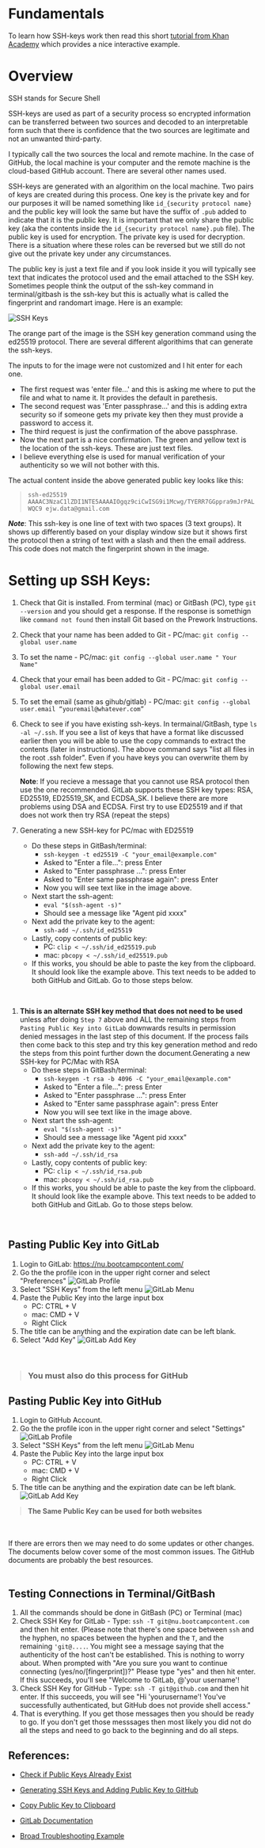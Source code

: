 # Fundamentals

To learn how SSH-keys work then read this short [tutorial from Khan Academy](https://www.khanacademy.org/computing/computers-and-internet/xcae6f4a7ff015e7d:online-data-security/xcae6f4a7ff015e7d:data-encryption-techniques/a/public-key-encryption) which provides a nice interactive example.  


# Overview

SSH stands for Secure Shell

SSH-keys are used as part of a security process so encrypted information can be transferred between two sources and decoded to an interpretable form such that there is confidence that the two sources are legitimate and not an unwanted third-party.  

I typically call the two sources the local and remote machine.  In the case of GitHub, the local machine is your computer and the remote machine is the cloud-based GitHub account.  There are several other names used.  

SSH-keys are generated with an algorithim on the local machine.  Two pairs of keys are created during this process.  One key is the private key and for our purposes it will be named something like `id_{security protocol name}` and the public key will look the same but have the suffix of `.pub` added to indicate that it is the public key.  It is important that we only share the public key (aka the contents inside the `id_{security protocol name}.pub` file).  The public key is used for encryption.  The private key is used for decryption.  There is a situation where these roles can be reversed but we still do not give out the private key under any circumstances.      

The public key is just a text file and if you look inside it you will typically see text that indicates the protocol used and the email attached to the SSH key.  Sometimes people think the output of the ssh-key command in terminal/gitbash is the ssh-key but this is actually what is called the fingerprint and randomart image.  Here is an example:
  
![SSH Keys](images/ssh-images/ssh-generation-terminal.jpg)

The orange part of the image is the SSH key generation command using the ed25519 protocol.  There are several different algorithims that can generate the ssh-keys.

The inputs to for the image were not customized and I hit enter for each one.  
* The first request was 'enter file...' and this is asking me where to put the file and what to name it.  It provides the default in parethesis.  
* The second request was 'Enter passphrase...' and this is adding extra security so if someone gets my private key then they must provide a password to access it.
* The third request is just the confirmation of the above passphrase.
* Now the next part is a nice confirmation.  The green and yellow text is the location of the ssh-keys.  These are just text files.
* I believe everything else is used for manual verification of your authenticity so we will not bother with this.

The actual content inside the above generated public key looks like this:  
>```ssh-ed25519 AAAAC3NzaC1lZDI1NTE5AAAAIOgqz9ciCwISG9i1Mcwg/TYERR7GGppra9mJrPALWQC9 ejw.data@gmail.com``` 

**_Note_**:  This ssh-key is one line of text with two spaces (3 text groups).  It shows up differently based on your display window size but it shows first the protocol then a string of text with a slash and then the email address.  This code does not match the fingerprint shown in the image.

# Setting up SSH Keys:

1.  Check that Git is installed.  From terminal (mac) or GitBash (PC), type `git --version` and you should get a response.  If the response is somethign like `command not found` then install Git based on the Prework Instructions.
1.  Check that your name has been added to Git - PC/mac:  `git config --global user.name` 
1.  To set the name - PC/mac:  `git config --global user.name " Your Name"`
1. Check that your email has been added to Git - PC/mac:  `git config --global user.email`
1. To set the email (same as gihub/gitlab) - PC/mac:  `git config --global user.email “youremail@whatever.com”`
1.  Check to see if you have existing ssh-keys.  In termainal/GitBash, type `ls -al ~/.ssh`.  If you see a list of keys that have a format like discussed earlier then you will be able to use the copy commands to extract the contents (later in instructions).  The above command says "list all files in the root .ssh folder".  Even if you have keys you can overwrite them by following the next few steps.  

    **Note**:  If you recieve a message that you cannot use RSA protocol then use the one recommended.  GitLab supports these SSH key types:  RSA, ED25519, ED25519_SK, and ECDSA_SK.  I believe there are more problems using DSA and ECDSA.  First try to use ED25519 and if that does not work then try RSA (repeat the steps) 

1.  Generating a new SSH-key for PC/mac with ED25519
    * Do these steps in GitBash/terminal:
      *  `ssh-keygen -t ed25519 -C "your_email@example.com"`
      *  Asked to "Enter a file...":  press Enter
      *  Asked to "Enter passphrase ...":  press Enter
      *  Asked to "Enter same passphrase again":  press Enter
      *  Now you will see text like in the image above. 
    * Next start the ssh-agent:  
      * `eval "$(ssh-agent -s)"`
      * Should see a message like "Agent pid xxxx"
    * Next add the private key to the agent:
      * `ssh-add ~/.ssh/id_ed25519`      
    * Lastly, copy contents of public key:
      * PC: `clip < ~/.ssh/id_ed25519.pub`
      * mac:  `pbcopy < ~/.ssh/id_ed25519.pub`
    * If this works, you should be able to paste the key from the clipboard.  It should look like the example above.  This text needs to be added to both GitHub and GitLab.  Go to those steps below.  
<br>

1.  **This is an alternate SSH key method that does not need to be used** unless after doing `Step 7` above and ALL the remaining steps from `Pasting Public Key into GitLab` downwards results in permission denied messages in the last step of this document.  If the process fails then come back to this step and try this key generation method and redo the steps from this point further down the document.Generating a new SSH-key for PC/Mac with RSA
    * Do these steps in GitBash/terminal:
      *  `ssh-keygen -t rsa -b 4096 -C "your_email@example.com"`
      *  Asked to "Enter a file...":  press Enter
      *  Asked to "Enter passphrase ...":  press Enter
      *  Asked to "Enter same passphrase again":  press Enter
      *  Now you will see text like in the image above.  
    * Next start the ssh-agent:  
      * `eval "$(ssh-agent -s)"`
      * Should see a message like "Agent pid xxxx"
    * Next add the private key to the agent:
      * `ssh-add ~/.ssh/id_rsa`
    * Lastly, copy contents of public key:
      * PC: `clip < ~/.ssh/id_rsa.pub`
      * mac:  `pbcopy < ~/.ssh/id_rsa.pub`
    * If this works, you should be able to paste the key from the clipboard.  It should look like the example above.  This text needs to be added to both GitHub and GitLab.  Go to those steps below.
    
<br>  

## Pasting Public Key into GitLab
1.  Login to GitLab:  https://nu.bootcampcontent.com/ 
1.  Go the the profile icon in the upper right corner and select "Preferences"
![GitLab Profile](images/ssh-images/git-lab-profile.jpg)  
1.  Select "SSH Keys" from the left menu
![GitLab Menu](images/ssh-images/git-lab-ssh-key-menu.jpg)
1.  Paste the Public Key into the large input box
    * PC:  CTRL + V
    * mac:  CMD + V
    * Right Click
1.  The title can be anything and the expiration date can be left blank.
1.  Select "Add Key"
![GitLab Add Key](images/ssh-images/git-lab-ssh-key-add.jpg)  

<br>

>### You must also do this process for GitHub
## Pasting Public Key into GitHub

1.  Login to GitHub Account. 
1.  Go the the profile icon in the upper right corner and select "Settings"
![GitLab Profile](images/ssh-images/git-hub-profile.jpg)  
1.  Select "SSH Keys" from the left menu
![GitLab Menu](images/ssh-images/git-hub-ssh-key-menu.jpg)
1.  Paste the Public Key into the large input box
    * PC:  CTRL + V
    * mac:  CMD + V
    * Right Click
1.  The title can be anything and the expiration date can be left blank.
![GitLab Add Key](images/ssh-images/git-hub-ssh-key-add.jpg)


>**The Same Public Key can be used for both websites**

<br>
<br>
If there are errors then we may need to do some updates or other changes.  The documents below cover some of the most common issues.  The GitHub documents are probably the best resources.  

<br>
<br>

## Testing Connections in Terminal/GitBash
1.  All the commands should be done in GitBash (PC) or Terminal (mac)
1.  Check SSH Key for GitLab - Type: `ssh -T git@nu.bootcampcontent.com` and then hit enter. (Please note that there's one space between `ssh` and the hyphen, no spaces between the hyphen and the `T`, and the remaining `'git@....`. You might see a message saying that the authenticity of the host can't be established. This is nothing to worry about. When prompted with "Are you sure you want to continue connecting (yes/no/[fingerprint])?" Please type "yes" and then hit enter. If this succeeds, you'll see "Welcome to GitLab, @'your username'! 
1.  Check SSH Key for GitHub - Type: `ssh -T git@github.com` and then hit enter. If this succeeds, you will see "Hi 'yourusername'! You've successfully authenticated, but GitHub does not provide shell access."
1.  That is everything.  If you get those messages then you should be ready to go.  If you don't get those messsages then most likely you did not do all the steps and need to go back to the beginning and do all steps.  

## References:

* [Check if Public Keys Already Exist](https://docs.github.com/en/authentication/connecting-to-github-with-ssh/checking-for-existing-ssh-keys)
* [Generating SSH Keys and Adding Public Key to GitHub](https://docs.github.com/en/authentication/connecting-to-github-with-ssh/generating-a-new-ssh-key-and-adding-it-to-the-ssh-agent)
* [Copy Public Key to Clipboard](https://docs.github.com/en/authentication/connecting-to-github-with-ssh/adding-a-new-ssh-key-to-your-github-account)

* [GitLab Documentation](https://docs.gitlab.com/ee/ssh/)

* [Broad Troubleshooting Example](https://stackoverflow.com/questions/40427498/getting-permission-denied-public-key-on-gitlab?rq=1)


